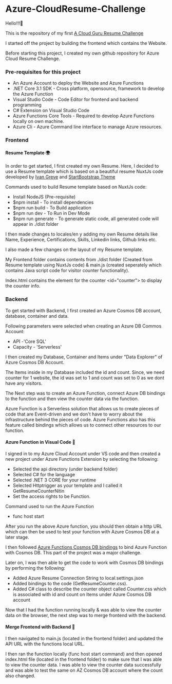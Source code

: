
# Azure-CloudResume-Challenge

Hello!!!🥳

This is the repository of my first [A Cloud Guru Resume Challenge](https://acloudguru.com/blog/engineering/cloudguruchallenge-your-resume-in-azure) 

I started off the project by building the frontend which contains the Website. 

Before starting this project, I created my own github repository for Azure Cloud Resume Challenge. 
### Pre-requisites for this project
- An Azure Account to deploy the Website and Azure Functions
- .NET Core 3.1 SDK - Cross platform, opensource, framework to develop the Azure Function
- Visual Studio Code - Code Editor for frontend and backend programming
- C# Extension on Visual Studio Code
- Azure Functions Core Tools - Required to develop Azure Functions locally on own machine.
- Azure Cli - Azure Command line interface to manage Azure resources.
### Frontend 
#### Resume Template 🌍
In order to get started, I first created my own Resume. Here, I decided to use a Resume template which is based on a beautiful resume NuxtJs code developed by [Ivan Greve](https://github.com/ivangreve/nuxt-resume) and 
[StartBootstrap Theme](https://github.com/startbootstrap/startbootstrap-resume/)

Commands used to build Resume template based on NuxtJs code:
- Install NodeJS (Pre-requisite)
- $npm install - To install dependencies
- $npm run build - To Build application
- $npm run dev - To Run in Dev Mode
- $npm run generate - To generate static code, all generated code will appear in ./dist folder

I then made changes to locales/en y adding my own Resume details like Name, Experience, Certifications, Skills, Linkedin links, Github links etc.

I also made a few changes on the layout of my Resume template.

My Frontend folder contains contents from ./dist folder (Created from Resume template using NuxtJs code) & main.js (created seperately which contains Java script code for visitor counter functionality).

Index.html contains the element for the counter <id="counter"> to display the counter info.
### Backend 

To get started with Backend, I first created an Azure Cosmos DB account, database, container and data.

Following parameters were selected when creating an Azure DB Commos Account:

- API -'Core SQL'
- Capacity - 'Serverless'

I then created my Database, Container and Items under "Data Explorer" of Azure Cosmos DB Account.

The Items inside in my Database included the id and count. Since, we need counter for 1 website, the id was set to 1 and count was set to 0 as we dont have any visitors. 

The Next step was to create an Azure Function, connect Azure DB bindings to the function and then view the counter data via the function.



Azure Function is a Serverless solution that allows us to create pieces of code that are Event-driven and we don't have to worry about the infrastructure behind the pieces of code. Azure Functions also has this feature called bindings which allows us to connect other resources to our function.

#### Azure Function in Visual Code 🔧

I signed in to my Azure Cloud Account under VS code and then created a new project under Azure Functions Extension by selecting the following:
- Selected the api directory (under backend folder)
- Selected C# for the language
- Selected .NET 3 CORE for your runtime
- Selected Httptrigger as your template and I called it GetResumeCounterNitin 
- Set the access rights to be Function.

Command used to run the Azure Function

- func host start

After you run the above Azure function, you should then obtain a http URL which can then be used to test your function with Azure Cosmos DB at a later stage.

I then followed [Azure Functions Cosmos DB bindings](https://docs.microsoft.com/en-us/azure/azure-functions/functions-bindings-cosmosdb-v2) to bind Azure Function with Cosmos DB. This part of the project was a major challenge. 

Later on, I was then able to get the code to work with Cosmos DB bindings by performing the following:
 - Added Azure Resume Connection String to local.settings.json 
 - Added bindings to the code (GetResumeCounter.css). 
 - Added C# class to describe the counter object called Counter.css which is associated with id and count on Items under Azure Cosmos   DB account 

Now that I had the function running locally & was able to view the counter data on the browser, the next step was to merge frontend with the backend. 

#### Merge Frontend with Backend 🚀

I then navigated to main.js (located in the frontend folder) and updated the API URL with the functions local URL. 

I then ran the function locally (func host start command) and then opened index.html file (located in the frontend folder) to make sure that I was able to view the counter data. I was able to view the counter data successfully and was able to test the same on AZ Cosmos DB account where the count also changed. 
